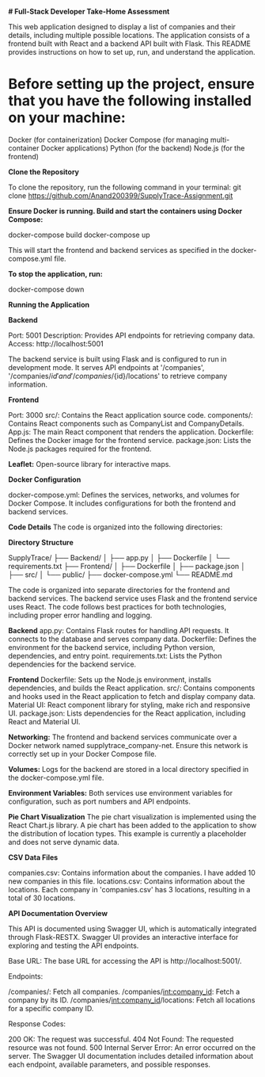 **# Full-Stack Developer Take-Home Assessment**

This web application designed to display a list of companies and their details, including multiple possible locations. The application consists of a frontend built with React and a backend API built with Flask. This README provides instructions on how to set up, run, and understand the application.


# **Before setting up the project, ensure that you have the following installed on your machine:**

Docker (for containerization)
Docker Compose (for managing multi-container Docker applications)
Python (for the backend)
Node.js (for the frontend)

**Clone the Repository**

To clone the repository, run the following command in your terminal:
git clone https://github.com/Anand200399/SupplyTrace-Assignment.git


**Ensure Docker is running. Build and start the containers using Docker Compose:**

docker-compose build
docker-compose up

This will start the frontend and backend services as specified in the docker-compose.yml file.

**To stop the application, run:**

docker-compose down

**Running the Application**

**Backend**

Port: 5001
Description: Provides API endpoints for retrieving company data.
Access: http://localhost:5001

The backend service is built using Flask and is configured to run in development mode. It serves API endpoints at '/companies',
'/companies/${id}' and '/companies/${id}/locations' to retrieve company information.

**Frontend**

Port: 3000
src/: Contains the React application source code.
components/: Contains React components such as CompanyList and CompanyDetails.
App.js: The main React component that renders the application.
Dockerfile: Defines the Docker image for the frontend service.
package.json: Lists the Node.js packages required for the frontend.


**Leaflet:** Open-source library for interactive maps.

**Docker Configuration**

docker-compose.yml: Defines the services, networks, and volumes for Docker Compose. It includes configurations for both the frontend and backend services.


**Code Details**
The code is organized into the following directories:

**Directory Structure**

SupplyTrace/
├── Backend/
│   ├── app.py
│   ├── Dockerfile
│   └── requirements.txt
├── Frontend/
│   ├── Dockerfile
│   ├── package.json
│   ├── src/
│   └── public/
├── docker-compose.yml
└── README.md

The code is organized into separate directories for the frontend and backend services. The backend service uses Flask and
the frontend service uses React. The code follows best practices for both technologies, including proper error handling and
logging.

**Backend**
app.py: Contains Flask routes for handling API requests. It connects to the database and serves company data.
Dockerfile: Defines the environment for the backend service, including Python version, dependencies, and entry point.
requirements.txt: Lists the Python dependencies for the backend service.


**Frontend**
Dockerfile: Sets up the Node.js environment, installs dependencies, and builds the React application.
src/: Contains components and hooks used in the React application to fetch and display company data.
Material UI: React component library for styling, make rich and responsive UI.
package.json: Lists dependencies for the React application, including React and Material UI.


**Networking:** The frontend and backend services communicate over a Docker network named supplytrace_company-net. Ensure this network is correctly set up in your Docker Compose file.

**Volumes:** Logs for the backend are stored in a local directory specified in the docker-compose.yml file.

**Environment Variables:** Both services use environment variables for configuration, such as port numbers and API endpoints.


**Pie Chart Visualization**
The pie chart visualization is implemented using the React Chart.js library. 
A pie chart has been added to the application to show the distribution of location types. This example is currently a placeholder and does not serve dynamic data.

**CSV Data Files**

companies.csv: Contains information about the companies. I have added 10 new companies in this file.
locations.csv: Contains information about the locations. Each company in 'companies.csv' has 3 locations, resulting in a total of 30 locations.


**API Documentation Overview**

This API is documented using Swagger UI, which is automatically integrated through Flask-RESTX. Swagger UI provides an interactive interface for exploring and testing the API endpoints.

Base URL: The base URL for accessing the API is http://localhost:5001/.

Endpoints:

/companies/: Fetch all companies.
/companies/<int:company_id>: Fetch a company by its ID.
/companies/<int:company_id>/locations: Fetch all locations for a specific company ID.


Response Codes:

200 OK: The request was successful.
404 Not Found: The requested resource was not found.
500 Internal Server Error: An error occurred on the server.
The Swagger UI documentation includes detailed information about each endpoint, available parameters, and possible responses.